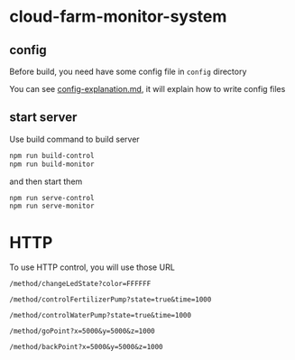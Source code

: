 # cloud-farm-monitor-system

## config
Before build, you need have some config file in `config` directory

You can see [config-explanation.md](/config-explanation.md), it will explain how to write config files


## start server
Use build command to build server
```sh
npm run build-control
npm run build-monitor
```
and then start them
```sh
npm run serve-control
npm run serve-monitor
```



# HTTP
To use HTTP control, you will use those URL
```
/method/changeLedState?color=FFFFFF
```
```
/method/controlFertilizerPump?state=true&time=1000
```
```
/method/controlWaterPump?state=true&time=1000
```
```
/method/goPoint?x=5000&y=5000&z=1000
```
```
/method/backPoint?x=5000&y=5000&z=1000
```
